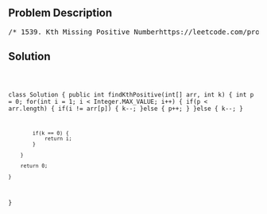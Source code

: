 <!--
<style>
  body { font-family: Arial, sans-serif; }
  .container { max-width: 700px; margin: 0 auto; padding: 10px; }
  .comment-block { background-color: #f9f9f9; padding: 10px; border-left: 5px solid #ccc; overflow-wrap: break-word; white-space: pre-wrap; }
  .code-block { background-color: #f4f4f4; padding: 10px; border: 1px solid #ddd; overflow-wrap: break-word; white-space: pre-wrap; }
</style>
-->

<div class='container'>
<h2>Problem Description</h2>
<div class='comment-block'>
<pre>
/* 1539. Kth Missing Positive Numberhttps://leetcode.com/problems/kth-missing-positive-number/Given an array arr of positive integers sorted in a strictly increasing order, and an integer k.Find the kth positive integer that is missing from this array.Example 1:Input: arr = [2,3,4,7,11], k = 5Output: 9Explanation: The missing positive integers are [1,5,6,8,9,10,12,13,...].The 5th missing positive integer is 9.Example 2:Input: arr = [1,2,3,4], k = 2Output: 6Explanation: The missing positive integers are [5,6,7,...].The 2nd missing positive integer is 6.*/</pre>
</div>

<h2>Solution</h2>
<div class='code-block'>
<pre><code class='language-java'>

class Solution {
    public int findKthPositive(int[] arr, int k) {
        int p = 0;
        for(int i = 1; i < Integer.MAX_VALUE; i++) {
            if(p < arr.length) {
                if(i != arr[p]) {
                    k--;
                }else {
                    p++;
                }
            }else {
                k--;
            }
            
            if(k == 0) {
                return i;
            }

        }
        
        return 0;
        
    }
}</code></pre>
</div>
</div>
